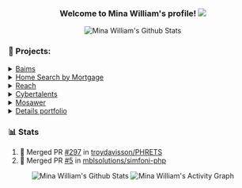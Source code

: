 [comment]: <> ([![Header]&#40;https://raw.githubusercontent.com/MinaWilliam/MinaWilliam/main/images/gh-banner.jpg "Header"&#41;]&#40;https://github.com/MinaWilliam/&#41;)

<h3 align="center">
  Welcome to Mina William's profile!
  <img src="https://media.giphy.com/media/hvRJCLFzcasrR4ia7z/giphy.gif" width="28">
</h3>
<p align="center">
  <img alt="Mina William's Github Stats" src="http://github-readme-streak-stats.herokuapp.com?user=minawilliam&theme=dracula&date_format=j%20M%5B%20Y%5D" height="192px"/>
</p>

### 🔭  Projects:
<details>
  <summary><a href="http://baims.com">Baims</a></summary>
  an educational website and App that offers recorded courses and live sessions for
  university and high school students in the Middle East.
  
  ![Header](https://raw.githubusercontent.com/MinaWilliam/MinaWilliam/main/images/baims.png "Baims")
</details>
<details>
  <summary><a href="https://homesearchbymortgage.com">Home Search by Mortgage</a></summary>
  a search engine for real estate in the USA that provides agents with
  recommendations for their homebuyers clients based on their needs.
  
  ![Header](https://raw.githubusercontent.com/MinaWilliam/MinaWilliam/main/images/sbmp.png "Home Search")
</details>
<details>
  <summary><a href="https://reachlnk.com">Reach</a></summary>
  a social app that allows you to share all your social contacts through one link.
  
  ![Header](https://raw.githubusercontent.com/MinaWilliam/MinaWilliam/main/images/reach.png "Reach")
</details>
<details>
  <summary><a href="https://cybertalents.com">Cybertalents</a></summary>
  a platform for connecting tech companies with top talented cybersecurity
  professionals.
</details>
<details>
  <summary><a href="https://www.mosawer.net">Mosawer</a></summary>
  a platform that helps clients to find and book professional photographers in the MENA
  region.

  ![Header](https://raw.githubusercontent.com/MinaWilliam/MinaWilliam/main/images/mosawer.png "Mosawer")
</details>
<details>
  <summary><a href="https://www.mosawer.net">Details portfolio</a></summary>
  a portfolio for an architecture & interior design company.
  
  ![Header](https://raw.githubusercontent.com/MinaWilliam/MinaWilliam/main/images/details.png "Details design")
</details>

### 📊 Stats

1. 🎉 Merged PR [#297](https://github.com/troydavisson/PHRETS/pull/297) in [troydavisson/PHRETS](https://github.com/troydavisson/PHRETS)
2. 🎉 Merged PR [#5](https://github.com/mblsolutions/simfoni-php/pull/5) in [mblsolutions/simfoni-php](https://github.com/mblsolutions/simfoni-php)

<p align="center">
  <img alt="Mina William's Github Stats" src="https://denvercoder1-github-readme-stats.vercel.app/api/?username=Minawilliam&show_icons=true&count_private=true&theme=dracula&hide_border=true&bg_color=1F222E&title_color=F85D7F&icon_color=F8D866" height="192px"/>
  <img alt="Mina William's Activity Graph" src="https://denvercoder1-activity-graph.herokuapp.com/graph/?username=minawilliam&bg_color=1F222E&color=F8D866&line=F85D7F&point=FFFFFF&hide_border=true" />
</p>



